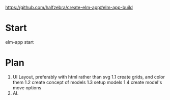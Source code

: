 https://github.com/halfzebra/create-elm-app#elm-app-build

# Start
elm-app start


# Plan
1. UI Layout, preferably with html rather than svg
  1.1 create grids, and color them
  1.2 create concept of models
  1.3 setup models
  1.4 create model's move options
2. AI.